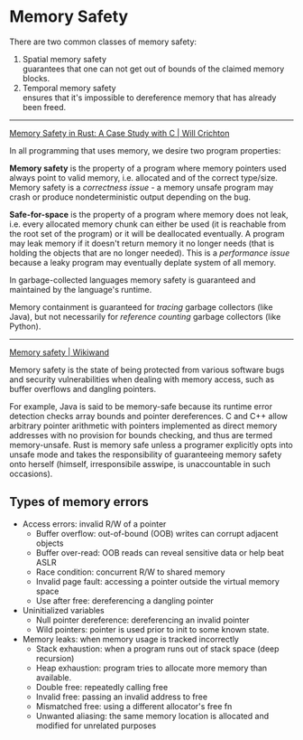 # Memory Safety

There are two common classes of memory safety:
1. Spatial memory safety    
   guarantees that one can not get out of bounds of the claimed memory blocks.
2. Temporal memory safety    
   ensures that it's impossible to dereference memory that has already been freed.


---

[Memory Safety in Rust: A Case Study with C | Will Crichton](http://willcrichton.net/notes/rust-memory-safety/)


In all programming that uses memory, we desire two program properties:

__Memory safety__ is the property of a program where memory pointers used always point to valid memory, i.e. allocated and of the correct type/size. Memory safety is a _correctness issue_ - a memory unsafe program may crash or produce nondeterministic output depending on the bug.

__Safe-for-space__ is the property of a program where memory does not leak, i.e. every allocated memory chunk can either be used (it is reachable from the root set of the program) or it will be deallocated eventually. A program may leak memory if it doesn't return memory it no longer needs (that is holding the objects that are no longer needed). This is a _performance issue_ because a leaky program may eventually deplate system of all memory.

In garbage-collected languages memory safety is guaranteed and maintained by the language's runtime.

Memory containment is guaranteed for _tracing_ garbage collectors (like Java), but not necessarily for _reference counting_ garbage collectors (like Python).

---

[Memory safety | Wikiwand](https://www.wikiwand.com/en/Memory_safety)


Memory safety is the state of being protected from various software bugs and security vulnerabilities when dealing with memory access, such as buffer overflows and dangling pointers.

For example, Java is said to be memory-safe because its runtime error detection checks array bounds and pointer dereferences. C and C++ allow arbitrary pointer arithmetic with pointers implemented as direct memory addresses with no provision for bounds checking, and thus are termed memory-unsafe. Rust is memory safe unless a programer explicitly opts into unsafe mode and takes the responsibility of guaranteeing memory safety onto herself (himself, irresponsibile asswipe, is unaccountable in such occasions).



## Types of memory errors
- Access errors: invalid R/W of a pointer
  - Buffer overflow: out-of-bound (OOB) writes can corrupt adjacent objects
  - Buffer over-read: OOB reads can reveal sensitive data or help beat ASLR
  - Race condition: concurrent R/W to shared memory
  - Invalid page fault: accessing a pointer outside the virtual memory space
  - Use after free: dereferencing a dangling pointer
- Uninitialized variables
  - Null pointer dereference: dereferencing an invalid pointer
  - Wild pointers: pointer is used prior to init to some known state.
- Memory leaks: when memory usage is tracked incorrectly
  - Stack exhaustion: when a program runs out of stack space (deep recursion)
  - Heap exhaustion: program tries to allocate more memory than available.
  - Double free: repeatedly calling free
  - Invalid free: passing an invalid address to free
  - Mismatched free: using a different allocator's free fn
  - Unwanted aliasing: the same memory location is allocated and modified for unrelated purposes
